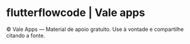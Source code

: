 # flutterflowcode | Vale apps







© Vale Apps — Material de apoio gratuito. Use à vontade e compartilhe citando a fonte.
